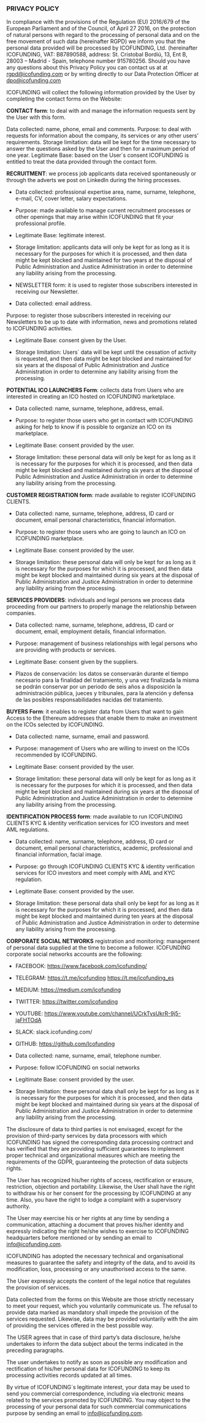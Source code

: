 ### PRIVACY POLICY

In compliance with the provisions of the Regulation (EU) 2016/679 of the European Parliament and of the
Council, of April 27 2016, on the protection of natural persons with regard to the processing of personal data and
on the free movement of such data (hereinafter RGPD) we inform you that the personal data provided will be
processed by ICOFUNDING, Ltd. (hereinafter ICOFUNDING, VAT: B87890588, address: St. Cristobal Bordiú,
13, Ent B, 28003 – Madrid - Spain, telephone number 915780256. Should you have any questions about this
Privacy Policy you can contact us at at rgpd@icofunding.com or by writing directly to our Data Protection Officer
at dpo@icofunding.com

ICOFUNDING will collect the following information provided by the User by completing the contact forms on the
Website:

**CONTACT form**: to deal with and manage the information requests sent by the User with this form.

Data collected: name, phone, email and comments.
Purpose: to deal with requests for information about the company, its services or any other
users’ requirements.
Storage limitation: data will be kept for the time necessary to answer the questions asked by
the User and then for a maximum period of one year.
Legitimate Base: based on the User´s consent ICOFUNDING is entitled to treat the data
provided through the contact form.

**RECRUITMENT**: we process job applicants data received spontaneously or through the adverts we post
on LinkedIn during the hiring processes.

* Data collected: professional expertise area, name, surname, telephone, e-mail, CV, cover
letter, salary expectations.

* Purpose: made available to manage current recruitment processes or other openings that may
arise within ICOFUNDING that fit your professional profile.

* Legitimate Base: legitimate interest.

* Storage limitation: applicants data will only be kept for as long as it is necessary for the
purposes for which it is processed, and then data might be kept blocked and maintained for two
years at the disposal of Public Administration and Justice Administration in order to determine
any liability arising from the processing.

* NEWSLETTER form: it is used to register those subscribers interested in receiving our Newsletter.

* Data collected: email address.

Purpose: to register those subscribers interested in receiving our Newsletters to be up to date with information, news and promotions related to ICOFUNDING activities.

* Legitimate Base: consent given by the User.

* Storage limitation: Users´ data will be kept until the cessation of activity is requested, and
then data might be kept blocked and maintained for six years at the disposal of Public
Administration and Justice Administration in order to determine any liability arising from the
processing.

**POTENTIAL ICO LAUNCHERS Form**: collects data from Users who are interested in creating an ICO
hosted on ICOFUNDING marketplace.

* Data collected: name, surname, telephone, address, email.

* Purpose: to register those users who get in contact with ICOFUNDING asking for help to know if is possible to organize an ICO on its marketplace.

* Legitimate Base: consent provided by the user.

* Storage limitation: these personal data will only be kept for as long as it is necessary for the purposes for which it is processed, and then data might be kept blocked and maintained during six years at the disposal of Public Administration and Justice Administration in order to determine any liability arising from the processing.

**CUSTOMER REGISTRATION form**: made available to register ICOFUNDING CLIENTS.

* Data collected: name, surname, telephone, address, ID card or document, email personal
characteristics, financial information.

* Purpose: to register those users who are going to launch an ICO on ICOFUNDING
marketplace.

* Legitimate Base: consent provided by the user.

* Storage limitation: these personal data will only be kept for as long as it is necessary for the
purposes for which it is processed, and then data might be kept blocked and maintained during
six years at the disposal of Public Administration and Justice Administration in order to
determine any liability arising from the processing.

**SERVICES PROVIDERS**: individuals and legal persons we process data proceeding from our partners to properly manage the relationship between companies.

* Data collected: name, surname, telephone, address, ID card or document, email, employment details, financial information.

* Purpose: management of business relationships with legal persons who are providing with products or services.

* Legitimate Base: consent given by the suppliers.

* Plazos de conservación: los datos se conservarán durante el tiempo necesario para la finalidad del tratamiento, y una vez finalizada la misma se podrán conservar por un periodo de seis años a disposición la administración pública, jueces y tribunales, para la atención y defensa de las posibles responsabilidades nacidas del tratamiento.

**BUYERS Form**: it enables to register data from Users that want to gain Access to the Ethereum addresses that enable them to make an investment on the ICOs selected by ICOFUNDING.

* Data collected: name, surname, email and password.

* Purpose: management of Users who are willing to invest on the ICOs recommended by ICOFUNDING.

* Legitimate Base: consent provided by the user.

* Storage limitation: these personal data will only be kept for as long as it is necessary for the
purposes for which it is processed, and then data might be kept blocked and maintained during
six years at the disposal of Public Administration and Justice Administration in order to
determine any liability arising from the processing.

**IDENTIFICATION PROCESS form**: made available to run ICOFUNDING CLIENTS KYC &amp; identity
verification services for ICO investors and meet AML regulations.

* Data collected: name, surname, telephone, address, ID card or document, email personal
characteristics, academic, professional and financial information, facial image.

* Purpose: go through ICOFUNDING CLIENTS KYC &amp; identity verification services for ICO
investors and meet comply with AML and KYC regulation.

* Legitimate Base: consent provided by the user.

* Storage limitation: these personal data shall only be kept for as long as it is necessary for the purposes for which it is processed, and then data might be kept blocked and maintained during ten years at the disposal of Public Administration and Justice Administration in order to determine any liability arising from the processing.

**CORPORATE SOCIAL NETWORKS** registration and monitoring: management of personal data supplied at the time to become a follower. ICOFUNDING corporate social networks accounts are the following:

* FACEBOOK: https://www.facebook.com/icofunding/
* TELEGRAM: https://t.me/icofunding
https://t.me/icofunding_es
* MEDIUM: https://medium.com/icofunding
* TWITTER: https://twitter.com/icofunding
* YOUTUBE: https://www.youtube.com/channel/UCrkTysUkrR-9j5-jaFHTOdA
* SLACK: slack.icofunding.com/
* GITHUB: https://github.com/Icofunding

* Data collected: name, surname, email, telephone number.

* Purpose: follow ICOFUNDING on social networks

* Legitimate Base: consent provided by the user.

* Storage limitation: these personal data shall only be kept for as long as it is necessary for the purposes for which it is processed, and then data might be kept blocked and maintained during six years at the disposal of Public Administration and Justice Administration in order to determine any liability arising from the processing.

The disclosure of data to third parties is not envisaged, except for the provision of third-party services by data processors with which ICOFUNDING has signed the corresponding data processing contract and has verified that they are providing sufficient guarantees to implement proper technical and organizational measures which are meeting the requirements of the GDPR, guaranteeing the protection of data subjects rights.

The User has recognized his/her rights of access, rectification or erasure, restriction, objection and portability. Likewise, the User shall have the right to withdraw his or her consent for the processing by ICOFUNDING at any time. Also, you have the right to lodge a complaint with a supervisory authority.

The User may exercise his or her rights at any time by sending a communication, attaching a document that proves his/her identity and expressly indicating the right he/she wishes to exercise to ICOFUNDING headquarters before mentioned or by sending an email to info@icofunding.com.

ICOFUNDING has adopted the necessary technical and organisational measures to guarantee the safety and integrity of the data, and to avoid its modification, loss, processing or any unauthorised access to the same.

The User expressly accepts the content of the legal notice that regulates the provision of services.

Data collected from the forms on this Website are those strictly necessary to meet your request, which you voluntarily communicate us. The refusal to provide data marked as mandatory shall impede the provision of the services requested. Likewise, data may be provided voluntarily with the aim of providing the services offered in the best possible way.

The USER agrees that in case of third party’s data disclosure, he/she undertakes to inform the data subject about
the terms indicated in the preceding paragraphs.

The user undertakes to notify as soon as possible any modification and rectification of his/her personal data for
ICOFUNDING to keep its processing activities records updated at all times.

By virtue of ICOFUNDING´s legitimate interest, your data may be used to send you commercial correspondence, including via electronic means related to the services promoted by ICOFUNDING. You may object to the processing of your personal data for such commercial communications purpose by sending an email to info@icofunding.com.
